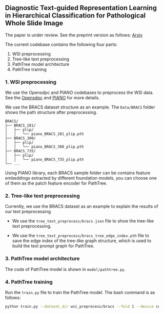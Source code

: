 ## Diagnostic Text-guided Representation Learning in Hierarchical Classification for Pathological Whole Slide Image

The paper is under review. See the preprint version as follows: [Arxiv](https://arxiv.org/abs/2411.10709)

The current codebase contains the following four parts:

1. WSI preprocessing
2. Tree-like text preprocessing
3. PathTree model architecture
4. PathTree training


### 1. WSI preprocessing

We use the Opensdpc and PIANO codebases to preprocess the WSI data.
See the [Opensdpc](https://github.com/WonderLandxD/opensdpc) and [PIANO](https://github.com/WonderLandxD/PIANO) for more details.


We use the BRACS dataset structure as an example. The `Data/BRACS` folder shows the path structure after preprocessing.

```
BRACS/
├── BRACS_281/
│   ├── plip/
│   │   └── piano_BRACS_281_plip.pth
├── BRACS_300/
│   ├── plip/
│   │   └── piano_BRACS_300_plip.pth
├── BRACS_735/
│   ├── plip/
│   │   └── piano_BRACS_735_plip.pth
└── ...
```

Using PIANO library, each BRACS sample folder can be contains feature embeddings extracted by different foundation models, you can choose one of them as the patch feature encoder for PathTree.

### 2. Tree-like text preprocessing

Currently, we use the BRACS dataset as an example to explain the results of our text preprocessing

- We use the `tree_text_preprocess/bracs.json` file to show the tree-like text preprocessing.

- We use the `tree_text_preprocess/bracs_tree_edge_index.pth` file to save the edge index of the tree-like graph structure, which is used to build the text prompt graph for PathTree.

### 3. PathTree model architecture

The code of PathTree model is shown in `model/pathtree.py`.

### 4. PathTree training

Run the `train.py` file to train the PathTree model. The bash command is as follows:

```bash
python train.py --dataset_dir wsi_preprocess/bracs --fold 1 --device cuda:0 --batch_size 1 --seed 3407 --output_dir output_results --epoch 100 --tree_json_path tree_text_preprocess/bracs.json --edge_index_path tree_text_preprocess/bracs_edge_index.pth --patch_encoder plip --text_encoder plip --attn_type attn
```











